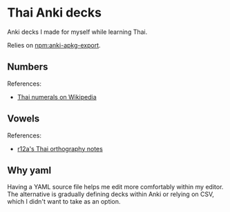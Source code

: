 # Thai Anki decks

Anki decks I made for myself while learning Thai.

Relies on [npm:anki-apkg-export](https://www.npmjs.com/package/anki-apkg-export).

## Numbers

References:

- [Thai numerals on Wikipedia](https://en.wikipedia.org/wiki/Thai_numerals)

## Vowels

References:

- [r12a's Thai orthography notes](https://r12a.github.io/scripts/thai/th.html#vowels)

## Why yaml

Having a YAML source file helps me edit more comfortably within my editor. The alternative is gradually defining decks within Anki or relying on CSV, which I didn't want to take as an option.
